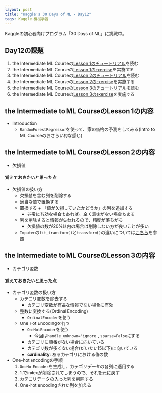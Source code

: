 ```yaml
---
layout: post
title: "Kaggle's 30 Days of ML - Day12"
tags: Kaggle 機械学習
---
```


Kaggleの初心者向けプログラム「30 Days of ML」に挑戦中。  

## Day12の課題

1. the Intermediate ML Courseの[Lesson 1のチュートリアル](https://www.kaggle.com/alexisbcook/introduction)を読む  
1. the Intermediate ML Courseの[Lesson 1のexercise](https://www.kaggle.com/kernels/fork/3370272)を実施する  
1. the Intermediate ML Courseの[Lesson 2のチュートリアル](https://www.kaggle.com/alexisbcook/missing-values)を読む  
1. the Intermediate ML Courseの[Lesson 2のexercise](https://www.kaggle.com/kernels/fork/3370280)を実施する  
1. the Intermediate ML Courseの[Lesson 3のチュートリアル](https://www.kaggle.com/alexisbcook/categorical-variables)を読む  
1. the Intermediate ML Courseの[Lesson 3のexercise](https://www.kaggle.com/kernels/fork/3370279)を実施する  

## the Intermediate to ML CourseのLesson 1の内容

+ Introduction
    + `RandomForestRegressor`を使って、家の価格の予測をしてみる(Intro to ML Courseのおさらい的な感じ)

## the Intermediate to ML CourseのLesson 2の内容

+ 欠損値

#### 覚えておきたいと思った点

+ 欠損値の扱い方
    + 欠損値を含む列を削除する
    + 適当な値で置換する
    + 置換する + 「値が欠損していたかどうか」の列を追加する
        + 非常に有効な場合もあれば、全く意味がない場合もある
    + 列を削除すると情報が失われるので、精度が落ちがち
        + 欠損値の数が20%以内の場合は削除しない方が良いことが多い
    + `Imputer`の`fit_transform()`と`transform()`の違いについては[こちら](https://qiita.com/makopo/items/35c103e2df2e282f839a)を参照

## the Intermediate to ML CourseのLesson 3の内容

+ カテゴリ変数

#### 覚えておきたいと思った点

+ カテゴリ変数の扱い方
    + カテゴリ変数を除去する
        + カテゴリ変数が有益な情報でない場合に有効
    + 整数に変換する(Ordinal Encoding)
        + `OrdinalEncoder`を使う
    + One Hot Encodingを行う
        + `OneHotEncoder`を使う
            + 今回は`handle_unknown='ignore'`, `sparse=False`にする
        + カテゴリに順番がない場合に向いている
        + カテゴリ数が多くない場合(だいたい15以下)に向いている
        + **cardinality**: あるカテゴリにおける値の数
+ One-hot encodingの手順
    1. `OneHotEncoder`を生成し、カテゴリデータの各列に適用する
    1. 1.でindexが削除されてしまうので、それを元に戻す
    1. カテゴリデータの入った列を削除する
    1. One-hot encodingされた列を加える
